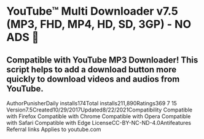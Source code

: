 # YouTube™ Multi Downloader v7.5 (MP3, FHD, MP4, HD, SD, 3GP) - NO ADS 🚫

## Compatible with YouTube MP3 Downloader! This script helps to add a download button more quickly to download videos and audios from YouTube.

AuthorPunisherDaily installs174Total installs211,890Ratings369 7 15 Version7.5Created10/29/2017Updated8/22/2021Compatibility Compatible with Firefox  Compatible with Chrome  Compatible with Opera  Compatible with Safari  Compatible with Edge LicenseCC-BY-NC-ND-4.0Antifeatures Referral links
Applies to youtube.com
